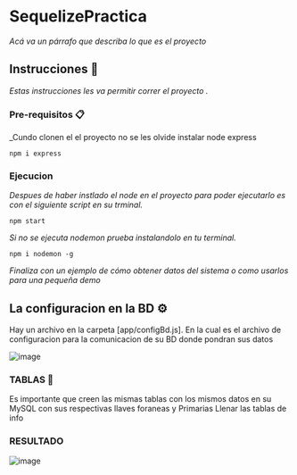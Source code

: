 # SequelizePractica
_Acá va un párrafo que describa lo que es el proyecto_

## Instrucciones 🚀

_Estas instrucciones les va  permitir correr el proyecto ._

### Pre-requisitos 📋

_Cundo clonen el el proyecto no se les olvide instalar node express

```
npm i express
```
### Ejecucion

_Despues de haber instlado el node en el proyecto para poder ejecutarlo es con el siguiente script en su trminal._

```
npm start
```

_Si no se ejecuta nodemon prueba instalandolo en tu terminal._

```
npm i nodemon -g
```

_Finaliza con un ejemplo de cómo obtener datos del sistema o como usarlos para una pequeña demo_

## La configuracion en la BD ⚙️

Hay un archivo en la carpeta [app/configBd.js].
En la cual es el archivo de configuracion para la comunicacion de su BD donde pondran sus datos 


![image](https://user-images.githubusercontent.com/90886892/175795513-c6528b93-ba37-4201-b3ba-6c67dc3ea3cb.png)


### TABLAS 🔩

Es importante que creen las mismas tablas con los mismos datos en su MySQL con sus respectivas llaves foraneas y Primarias
Llenar las tablas de info 

### RESULTADO

![image](https://user-images.githubusercontent.com/90886892/175795599-d1c19777-f0fc-411b-9ee4-e811943704bf.png)

